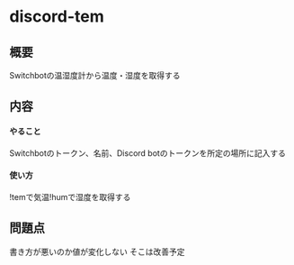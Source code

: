 # discord-tem

## 概要
Switchbotの温湿度計から温度・湿度を取得する

## 内容
#### やること
Switchbotのトークン、名前、Discord botのトークンを所定の場所に記入する
#### 使い方
!temで気温!humで湿度を取得する

## 問題点
書き方が悪いのか値が変化しない
そこは改善予定
